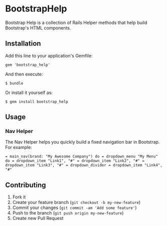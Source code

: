 # BootstrapHelp

Bootstrap Help is a collection of Rails Helper methods that help build Bootstrap's HTML components.

## Installation

Add this line to your application's Gemfile:

    gem 'bootstrap_help'

And then execute:

    $ bundle

Or install it yourself as:

    $ gem install bootstrap_help

## Usage

### Nav Helper

The Nav Helper helps you quickly build a fixed navigation bar in Bootstrap. For example:

`
= main_nav(brand: "My Awesome Company") do
  = dropdown_menu "My Menu" do
    = dropdown_item "Link1", "#"
    = dropdown_item "Link2", "#"
    = dropdown_item "Link3", "#"
    = dropdown_divider
    = dropdown_item "Link4", "#"
`

## Contributing

1. Fork it
2. Create your feature branch (`git checkout -b my-new-feature`)
3. Commit your changes (`git commit -am 'Add some feature'`)
4. Push to the branch (`git push origin my-new-feature`)
5. Create new Pull Request
